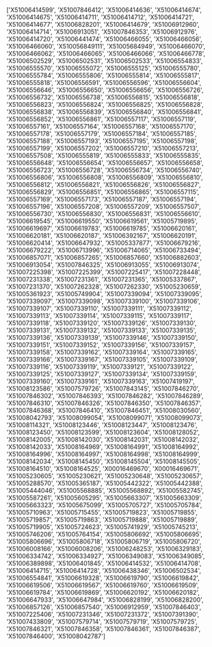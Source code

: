  ['X51006414599', 'X51007846412', 'X51006414636', 'X51006414674', 'X51006414675', 'X51006414711', 'X51006414712', 'X51006414721', 'X51006414677', 'X51006828201', 'X51006414679', 'X51006912960', 'X51006414714', 'X51006913051', 'X51007846353', 'X51006912976', 'X51006414720', 'X51006441474', 'X51006466055', 'X51006466056', 'X51006466060', 'X510056849111', 'X51005684949', 'X51006466070', 'X51006466062', 'X51006466065', 'X51006466066', 'X51006466778', 'X51006502529', 'X51006502531', 'X51006502533', 'X51006554833', 'X51006555570', 'X51006555072', 'X51006555125', 'X51006555780', 'X51006555784', 'X51006555806', 'X51006555814', 'X51006555817', 'X51006555818', 'X51006556591', 'X51006556596', 'X51006556604', 'X51006556646', 'X51006556650', 'X51006556656', 'X51006556726', 'X51006556732', 'X51006556738', 'X51006556815', 'X51006556818', 'X51006556823', 'X51006556824', 'X51006556825', 'X51006556828', 'X51006556838', 'X51006556839', 'X51006556840', 'X51006556841', 'X51006556852', 'X51006556861', 'X51006557117', 'X51006557119', 'X51006557161', 'X51006557164', 'X51006557168', 'X51006557170', 'X51006557178', 'X51006557179', 'X51006557184', 'X51006557185', 'X51006557188', 'X51006557193', 'X51006557195', 'X51006557198', 'X51006557199', 'X51006557202', 'X51006557210', 'X51006557213', 'X51006557508', 'X51006555819', 'X51006555833', 'X51006555835', 'X51006556648', 'X51006556654', 'X51006556657', 'X51006556658', 'X51006556723', 'X51006556728', 'X51006556734', 'X51006556740', 'X51006556806', 'X51006556808', 'X51006556809', 'X51006556810', 'X51006556812', 'X51006556821', 'X51006556826', 'X51006556827', 'X51006556829', 'X51006556851', 'X51006556865', 'X51006557115', 'X51006557169', 'X51006557173', 'X51006557187', 'X51006557194', 'X51006557196', 'X51006557208', 'X51006557209', 'X51006557507', 'X51006556730', 'X51006556830', 'X51006556831', 'X51006556610', 'X51006619545', 'X51006619550', 'X51006619561', 'X51005719895', 'X51006619697', 'X51006619783', 'X51006619785', 'X51006620161', 'X51006620181', 'X51006620187', 'X51006392167', 'X51006620191', 'X51006620414', 'X51006647932', 'X51005337877', 'X51006679216', 'X51006679222', 'X51006713996', 'X51006714065', 'X51006733494', 'X51006857071', 'X51006857265', 'X51006857660', 'X51006882603', 'X51006913054', 'X51007846325', 'X51006913055', 'X51006913074', 'X51007225398', 'X51007225399', 'X51007225417', 'X51007228448', 'X51007231338', 'X51007231361', 'X51007231365', 'X51005337867', 'X51007231370', 'X51007262328', 'X51007262330', 'X51005230659', 'X51005361923', 'X51005749904', 'X51007339094', 'X51007339095', 'X51007339097', 'X51007339098', 'X51007339100', 'X51007339106', 'X51007339107', 'X51007339110', 'X51007339111', 'X51007339112', 'X51007339113', 'X51007339114', 'X51007339115', 'X51007339117', 'X51007339118', 'X51007339120', 'X51007339126', 'X51007339130', 'X51007339131', 'X51007339132', 'X51007339133', 'X51007339135', 'X51007339136', 'X51007339139', 'X51007339146', 'X51007339150', 'X51007339151', 'X51007339152', 'X51007339156', 'X51007339157', 'X51007339158', 'X51007339162', 'X51007339164', 'X51007339165', 'X51007339166', 'X51007339167', 'X51007339105', 'X51007339109', 'X51007339116', 'X51007339119', 'X51007339121', 'X51007339122', 'X51007339125', 'X51007339127', 'X51007339134', 'X51007339159', 'X51007339160', 'X51007339161', 'X51007339163', 'X51007419197', 'X51008123586', 'X51007579726', 'X51007843145', 'X51007846270', 'X51007846302', 'X51007846393', 'X51007846282', 'X51007846289', 'X51007846310', 'X51007846326', 'X51007846350', 'X51007846357', 'X51007846368', 'X51007846410', 'X51007846451', 'X51008030560', 'X51008042793', 'X51008099054', 'X51008099071', 'X51008099073', 'X51008114321', 'X51008123446', 'X51008123447', 'X51008123476', 'X51008123450', 'X51008123599', 'X51008123604', 'X51008128052', 'X51008142005', 'X51008142030', 'X51008142031', 'X51008142032', 'X51008142033', 'X51008164969', 'X51008164991', 'X51008164992', 'X51008164996', 'X51008164997', 'X51008164998', 'X51008164999', 'X51008142034', 'X51008145450', 'X51008145504', 'X51008145505', 'X51008164510', 'X51008164525', 'X00016469670', 'X00016469671', 'X51005230605', 'X51005230621', 'X51005230648', 'X51005230657', 'X51005288570', 'X51005365187', 'X51005442322', 'X51005442388', 'X51005444046', 'X51005568885', 'X51005568892', 'X51005582745', 'X51005587261', 'X51005605295', 'X51005663307', 'X51005663309', 'X51005663323', 'X51005675099', 'X51005705727', 'X51005705784', 'X51005710963', 'X51005715455', 'X51005719823', 'X51005719855', 'X51005719857', 'X51005719863', 'X51005719888', 'X51005719889', 'X51005719905', 'X51005724623', 'X51005741929', 'X51005745213', 'X51005746206', 'X51005764154', 'X51005806692', 'X51005806695', 'X51005806696', 'X51005806718', 'X51005806719', 'X51005806720', 'X51006008166', 'X51006008206', 'X51006248253', 'X51006329183', 'X51006334742', 'X51006334927', 'X51006349083', 'X51006349085', 'X51006389898', 'X51006401845', 'X51006414532', 'X51006414708', 'X51006414715', 'X51006414728', 'X51006438346', 'X51006502534', 'X51006554841', 'X51006619328', 'X51006619790', 'X51006619842', 'X51006619506', 'X51006619567', 'X51006619760', 'X51006619509', 'X51006619784', 'X51006619869', 'X51006620192', 'X51006620182', 'X51006647933', 'X51006647984', 'X51006828199', 'X51006828200', 'X51006857126', 'X51006857540', 'X51006912959', 'X51007846403', 'X51007225406', 'X51007231346', 'X51007231372', 'X51007391390', 'X51007433809', 'X51007579714', 'X51007579719', 'X51007579725', 'X51007846321', 'X51007846358', 'X51007846361', 'X51007846387', 'X51007846400', 'X51008042787']
